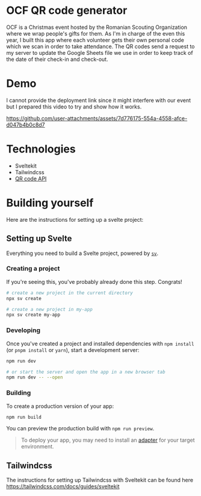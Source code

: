 # OCF QR code generator
OCF is a Christmas event hosted by the Romanian Scouting Organization where we wrap people's gifts for them. As I'm in charge of the even this year, I built this app where each volunteer gets their own personal code which we scan in order to take attendance. The QR codes send a request to my server to update the Google Sheets file we use in order to keep track of the date of their check-in and check-out.
# Demo
I cannot provide the deployment link since it might interfere with our event but I prepared this video to try and show how it works.

https://github.com/user-attachments/assets/7d776175-554a-4558-afce-d047b4b0c8d7

# Technologies
- Sveltekit
- Tailwindcss
- [QR code API](https://goqr.me/api/)
# Building yourself
Here are the instructions for setting up a svelte project:
## Setting up Svelte

Everything you need to build a Svelte project, powered by [`sv`](https://github.com/sveltejs/cli).

### Creating a project

If you're seeing this, you've probably already done this step. Congrats!

```bash
# create a new project in the current directory
npx sv create

# create a new project in my-app
npx sv create my-app
```

### Developing

Once you've created a project and installed dependencies with `npm install` (or `pnpm install` or `yarn`), start a development server:

```bash
npm run dev

# or start the server and open the app in a new browser tab
npm run dev -- --open
```

### Building

To create a production version of your app:

```bash
npm run build
```

You can preview the production build with `npm run preview`.

> To deploy your app, you may need to install an [adapter](https://svelte.dev/docs/kit/adapters) for your target environment.

## Tailwindcss
The instructions for setting up Tailwindcss with Sveltekit can be found here https://tailwindcss.com/docs/guides/sveltekit
